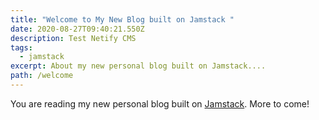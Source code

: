 ```yaml
---
title: "Welcome to My New Blog built on Jamstack "
date: 2020-08-27T09:40:21.550Z
description: Test Netify CMS
tags:
  - jamstack
excerpt: About my new personal blog built on Jamstack....
path: /welcome
---
```

You are reading my new personal blog built on [Jamstack](https://jamstack.org/).
More to come!

